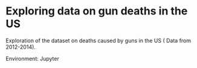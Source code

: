 # Exploring data on gun deaths in the US
Exploration of the dataset on deaths caused by guns in the US ( Data from 2012-2014).

Environment: Jupyter
